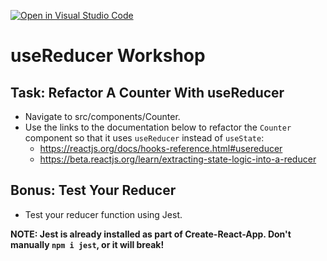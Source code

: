 [![Open in Visual Studio Code](https://classroom.github.com/assets/open-in-vscode-f059dc9a6f8d3a56e377f745f24479a46679e63a5d9fe6f495e02850cd0d8118.svg)](https://classroom.github.com/online_ide?assignment_repo_id=6684647&assignment_repo_type=AssignmentRepo)
# useReducer Workshop

## Task: Refactor A Counter With useReducer

- Navigate to src/components/Counter.
- Use the links to the documentation below to refactor the `Counter` component so that it uses `useReducer` instead of `useState`:
  - https://reactjs.org/docs/hooks-reference.html#usereducer
  - https://beta.reactjs.org/learn/extracting-state-logic-into-a-reducer

## Bonus: Test Your Reducer

- Test your reducer function using Jest.

**NOTE: Jest is already installed as part of Create-React-App. Don't manually `npm i jest`, or it will break!**
